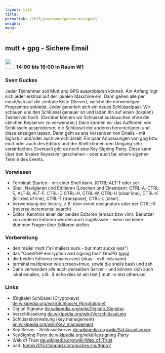 ```yaml
---
layout: talk
title:
permalink: /2015/programm/guckes-muttgpg2/
weight: 
menu:
---
```

## mutt&nbsp;+&nbsp;gpg&nbsp;-&nbsp;Sichere&nbsp;Email

### <img height = "32" src="../../images/workshop.svg"> 14:00 bis 16:00 in Raum W1

### Sven&nbsp;Guckes

Jeder Teilnehmer soll Mutt und GPG ausprobieren können.
Am Anfang logt sich jeder erstmal auf der lokalen Maschine ein.
Dann gehen alle per mosh/ssh auf die zentrale Kiste (Server), welche die notwendigen Programme anbietet.
Jeder generiert sich ein neues Schlüsselpaar.
Wir schauen uns den Schlüssel genauer an und laden ihn auf einen (lokalen) Testserver hoch.
(Darüber können wir Schlüssel austauschen ohne die üblichen Keyserver zu verwenden.)
Dann können wir das Auffinden von Schlüsseln ausprobieren, die Schlüssel der anderen herunterladen und diese anzeigen lassen.
Dann geht es ans Versenden von Emails - mit Signatur und/oder auch verschlüsselt.
Ein paar Anpassungen von gpg bzw mutt oder auch des Editors und der Shell können den Umgang sehr vereinfachen.
Eventuell gibt es noch eine Key Signing Party.
Diese kann über den lokalen Keyserver geschehen - oder auch bei einem eigenen Termin des Events.

### Vorwissen

- Terminal: Starten - mit einer Shell darin. (CTRL-ALT-T oder so)
- Shell: Navigieren und Editieren (Löschen und Einsetzen): CTRL-A, CTRL-E, ALT-B, ALT-F, CTRL-D CTRL-H, CTRL-W, CTRL-U (clear line), CTRL-K (kill rest of line), CTRL-T (transpose), CTRL-L (clear).
- Verwendung der history, z.B. über event designators oder per CTRL-R (reverse incremental search)
- Editor: Kenntnis einer der beiden Editoren (emacs bzw vim). Benutzer von anderen Editoren werden auch zugelassen - wenn sie keine dummen Fragen über Editoren stellen

### Vorbereitung

- den mailer mutt ("all mailers suck - but mutt sucks less")
- das "OpenPGP encryption and signing tool" GnuPG (gpg)
- die beiden Editoren (emacs+vim) (okay - evtl jed+nano)
- terminal multiplexer wie screen+tmux, sowie die shells bash und zsh
- Dann verwenden alle auch denselben Server - und können sich auch lokal emailen, z.B.:
  $ echo dies ist ein test | mutt -s test otheruser

### Links

- (Digitale) Schlüssel (Cryptokeys) <a href="http://de.wikipedia.org/wiki/Schl%C3%BCssel_(Kryptologie)" target="_blank">de.wikipedia.org/wiki/Schlüssel_(Kryptologie)</a>
- Digital Signatur <a href="http://de.wikipedia.org/wiki/Digitale_Signatur" target="_blank">de.wikipedia.org/wiki/Digitale_Signatur</a>
- Verschlüsselung <a href="http://de.wikipedia.org/wiki/Verschl%C3%BCsselung" target="_blank">de.wikipedia.org/wiki/Verschlüsselung</a>
- Schlüsselverwaltung (key management) <a href="http://en.wikipedia.org/wiki/Key_management" target="_blank">en.wikipedia.org/wiki/Key_management</a>
- Key Server - Schlüsselserver <a href="http://de.wikipedia.org/wiki/Schl%C3%BCsselserver" target="_blank">de.wikipedia.org/wiki/Schlüsselserver</a>
- KeySigning Party <a href="http://de.wikipedia.org/wiki/Keysigning-Party" target="_blank">de.wikipedia.org/wiki/Keysigning-Party</a>
- Web of Trust <a href="http://de.wikipedia.org/wiki/Web_of_Trust" target="_blank">de.wikipedia.org/wiki/Web_of_Trust</a>
- pad: <a href="https://tuebix2015.titanpad.com/guckes-muttgpg2" target="_blank">tuebix2015.titanpad.com/guckes-muttgpg2</a>
